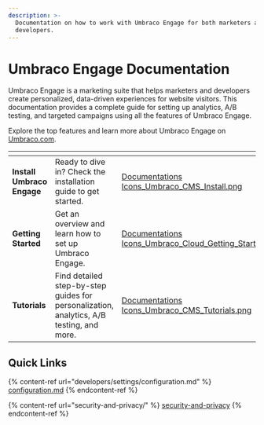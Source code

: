```yaml
---
description: >-
  Documentation on how to work with Umbraco Engage for both marketers and 
  developers.
---
```


# Umbraco Engage Documentation

Umbraco Engage is a marketing suite that helps marketers and developers create personalized, data-driven experiences for website visitors. This documentation provides a complete guide for setting up analytics, A/B testing, and targeted campaigns using all the features of Umbraco Engage.

Explore the top features and learn more about Umbraco Engage on [Umbraco.com](https://umbraco.com/products/add-ons/engage/).

<table data-view="cards"><thead><tr><th></th><th></th><th data-hidden data-card-cover data-type="files"></th><th data-hidden data-card-target data-type="content-ref"></th></tr></thead><tbody><tr><td><strong>Install Umbraco Engage</strong></td><td>Ready to dive in? Check the installation guide to get started.</td><td><a href=".gitbook/assets/Documentations Icons_Umbraco_CMS_Install.png">Documentations Icons_Umbraco_CMS_Install.png</a></td><td><a href="installation/installation.md">installation.md</a></td></tr><tr><td><strong>Getting Started</strong></td><td>Get an overview and learn how to set up Umbraco Engage.</td><td><a href=".gitbook/assets/Documentations Icons_Umbraco_Cloud_Getting_Started.png">Documentations Icons_Umbraco_Cloud_Getting_Started.png</a></td><td><a href="getting-started/">getting-started</a></td></tr><tr><td><strong>Tutorials</strong></td><td>Find detailed step-by-step guides for personalization, analytics, A/B testing, and more.</td><td><a href=".gitbook/assets/Documentations Icons_Umbraco_CMS_Tutorials.png">Documentations Icons_Umbraco_CMS_Tutorials.png</a></td><td><a href="broken-reference">Broken link</a></td></tr></tbody></table>

## Quick Links

{% content-ref url="developers/settings/configuration.md" %}
[configuration.md](developers/settings/configuration.md)
{% endcontent-ref %}

{% content-ref url="security-and-privacy/" %}
[security-and-privacy](security-and-privacy/)
{% endcontent-ref %}
